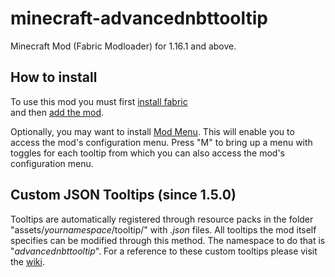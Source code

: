 ﻿# minecraft-advancednbttooltip

Minecraft Mod (Fabric Modloader) for 1.16.1 and above.

## How to install

To use this mod you must first [install fabric](https://fabricmc.net/wiki/install)<br>
and then [add the mod](https://fabricmc.net/wiki/tutorial:adding_mods).

Optionally, you may want to install [Mod Menu](https://www.curseforge.com/minecraft/mc-mods/modmenu). This will enable you to access the mod's configuration menu.
Press "M" to bring up a menu with toggles for each tooltip from which you can also access the mod's configuration menu.

## Custom JSON Tooltips (since 1.5.0)</h1>

Tooltips are automatically registered through resource packs in the folder "assets/<i>yournamespace</i>/tooltip/" with *.json* files. All tooltips the mod itself specifies can be modified through this method. The namespace to do that is "<i>advancednbttooltip</i>". For a reference to these custom tooltips please visit the [wiki](https://github.com/b0iizz/minecraft-advancednbttooltip/wiki/Custom-Tooltips).
